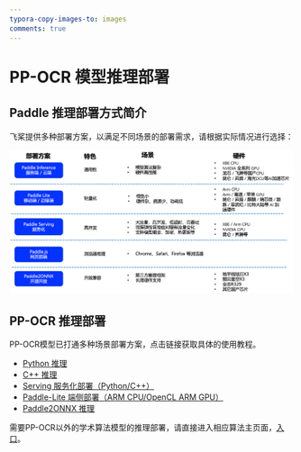```yaml
---
typora-copy-images-to: images
comments: true
---
```


# PP-OCR 模型推理部署

## Paddle 推理部署方式简介

飞桨提供多种部署方案，以满足不同场景的部署需求，请根据实际情况进行选择：

![img](./images/deployment-20240704135743247.png)

## PP-OCR 推理部署

PP-OCR模型已打通多种场景部署方案，点击链接获取具体的使用教程。

- [Python 推理](./python_infer.md)
- [C++ 推理](./cpp_infer.md)
- [Serving 服务化部署（Python/C++）](./paddle_server.md)
- [Paddle-Lite 端侧部署（ARM CPU/OpenCL ARM GPU）](../../ppocr/infer_deploy/lite.md)
- [Paddle2ONNX 推理](../../ppocr/infer_deploy/paddle2onnx.md)

需要PP-OCR以外的学术算法模型的推理部署，请直接进入相应算法主页面，[入口](../../algorithm/overview.md)。
